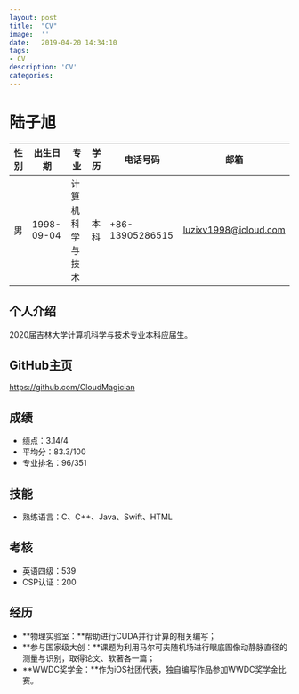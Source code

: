 ```yaml
---
layout:	post
title:	"CV"
image:	''
date:	2019-04-20 14:34:10
tags:	
- CV
description: 'CV'
categories:
---
```


# 陆子旭

| 性别 | 出生日期   | 专业             | 学历 | 电话号码        | 邮箱                  |
| ---- | ---------- | ---------------- | ---- | --------------- | --------------------- |
| 男   | 1998-09-04 | 计算机科学与技术 | 本科 | +86-13905286515 | luzixv1998@icloud.com |

## 个人介绍

2020届吉林大学计算机科学与技术专业本科应届生。

## GitHub主页

https://github.com/CloudMagician

## 成绩

* 绩点：3.14/4
* 平均分：83.3/100
* 专业排名：96/351

## 技能

* 熟练语言：C、C++、Java、Swift、HTML

## 考核

* 英语四级：539
* CSP认证：200

## 经历

* **物理实验室：**帮助进行CUDA并行计算的相关编写；
* **参与国家级大创：**课题为利用马尔可夫随机场进行眼底图像动静脉直径的测量与识别，取得论文、软著各一篇；
* **WWDC奖学金：**作为iOS社团代表，独自编写作品参加WWDC奖学金比赛。